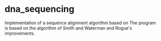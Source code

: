# dna_sequencing
Implementation of a sequence alignment algorithm based on The program is based on the algorithm of Smith and Waterman and Rogue's improvements.
